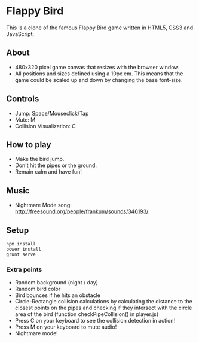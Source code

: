 # Flappy Bird

This is a clone of the famous Flappy Bird game written in HTML5, CSS3 and JavaScript.

## About

* 480x320 pixel game canvas that resizes with the browser window.
* All positions and sizes defined using a 10px em. This means that the game could be scaled up and down by changing the base font-size.

## Controls

* Jump: Space/Mouseclick/Tap
* Mute: M
* Collision Visualization: C

## How to play

* Make the bird jump.
* Don't hit the pipes or the ground.
* Remain calm and have fun!

## Music

* Nightmare Mode song: http://freesound.org/people/frankum/sounds/346193/

## Setup

```
npm install
bower install
grunt serve
```

### Extra points ###
* Random background  (night / day)
* Random bird color
* Bird bounces if he hits an obstacle
* Circle-Rectangle collision calculations by calculating the distance to the closest points on the pipes and checking if they intersect with the circle area of the bird (function checkPipeCollision() in player.js)
* Press C on your keyboard to see the collision detection in action!
* Press M on your keyboard to mute audio!
* Nightmare mode!
